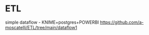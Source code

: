 # ETL

simple dataflow - KNIME+postgres+POWERBI
https://github.com/a-moscatelli/ETL/tree/main/dataflow1
